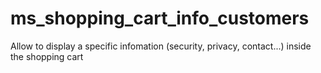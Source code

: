 # ms_shopping_cart_info_customers
Allow to display a specific infomation (security, privacy, contact...) inside the shopping cart
